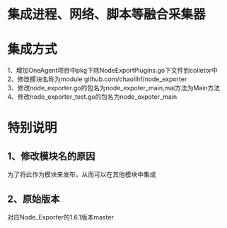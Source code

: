 # 集成进程、网络、脚本等融合采集器
# 集成方式
1、增加OneAgent项目中pkg下除NodeExportPlugins.go下文件到colletor中  
2、修改模块名称为module github.com/chaolihf/node_exporter  
3、修改node_exporter.go的包名为node_expoter_main,mai方法为Main方法
4、修改node_exporter_test.go的包名为node_expoter_main

# 特别说明
## 1、修改模块名的原因
为了将此作为模块来发布，从而可以在其他模块中集成

## 2、原始版本
对应Node_Exporter的1.6.1版本master
